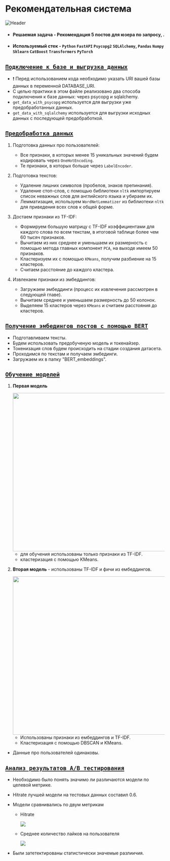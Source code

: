 # Рекомендательная система

<img src="https://github.com/vladpobol/Recommender_system/blob/master/plots_and_diagrams/diag_1.drawio.png" alt="Header">

* #### __Решаемая задача__ - Рекомендация 5 постов для юзера по запросу, .
* #### __Используемый стек__ - `Python` `FastAPI` `Psycopg2` `SQLAlchemy`, `Pandas` `Numpy` `Sklearn` `CatBoost` `Transformers` `PyTorch`

## [`Подключение к базе и выгрузка данных`](https://github.com/vladpobol/Recommender_system/blob/master/connect_database.py "посмотреть код")

* ❗ Перед использованием кода необходимо указать URI вашей базы данных в переменной DATABASE_URI.
* С целью практики в этом файле реализовано два способа подключения к базе данных: через psycopg и sqlalchemy.
* `get_data_with_psycopg` используется для выгрузки уже предобработанных данных.
* `get_data_with_sqlalchemy` используется для выгрузки исходных данных с последующей предобработкой. 

## [`Предобработка данных`](https://github.com/vladpobol/Recommender_system/blob/master/preprocessing_data.py "посмотреть код")

1. Подготовка данных про пользователей:
    - Все признаки, в которых менее 15 уникальных значений будем кодировать через `OneHotEnсoding`.
    - Те признаки, в которых больше через `LabelEncoder`.
      
2. Подготовка текстов:
    - Удаление лишних символов (пробелов, знаков препинания).
    - Удаление стоп-слов, с помощью библиотеки `nltk` импортируем список неважных слов для английского языка и убираем их.
    - Лемматизация, используем `WordNetLemmatizer` из библиотеки `nltk` для приведения всех слов к общей форме.
      
3. Достаем признаки из TF-IDF:
    - Формируем большую матрицу с TF-IDF коэффициентами для каждого слова по всем текстам, в итоговой таблице более чем 60 тысяч признаков.
    - Вычитаем из них среднее и уменьшаем их размерность с помощью метода главных компонент `PCA`, на выходе имеем 50 признаков.
    - Кластеризуем их с помощью `KMeans`, получим разбиение на 15 кластеров.
    - Считаем расстояние до каждого кластера.
      
4. Извлекаем признаки из эмбеддингов:
    - Загружаем эмбеддинги (процесс их извлечения рассмотрен в следующей главе).
    - Вычитаем среднее и уменьшаем размерность до 50 колонок.
    - Выделяем 15 кластеров через `KMeans` и считаем расстояния до кластеров.
   
## [`Получение эмбедингов постов с помощью BERT`](https://github.com/vladpobol/Recommender_system/blob/master/get_embeddings_with_BERT.py "посмотреть код")

* Подготавливаем тексты.
* Будем использовать предобученую модель и токенайзер.
* Токенизация слов будем происходить на стадии создания датасета.
* Проходимся по текстам и получаем эмбединги.
* Загружаем их в папку "BERT_embeddings".

## [`Обучение моделей`](https://github.com/vladpobol/notebooks/blob/main/Recommender_system/train_models.ipynb "посмотреть ноутбук")

1. **Первая модель**
   
   <img src="https://github.com/vladpobol/Recommender_system/blob/master/plots_and_diagrams/control_model.jpeg" width="500">
   
      - для обучения использованы только признаки из TF-IDF.
      - кластеризация с помощью KMeans.
  
3. **Вторая модель** - использованы TF-IDF и фичи из ембеддингов.
      
   <img src="https://github.com/vladpobol/Recommender_system/blob/master/plots_and_diagrams/test model.jpeg" width="500">
   
      - Использованы признаки из ембеддингов и TF-IDF.
      - Кластеризация с помощью DBSCAN и KMeans.
        
* Данные про пользователей одинаковы.

## [`Анализ результатов A/B тестирования`](https://github.com/vladpobol/notebooks/blob/main/Recommender_system/analysis_of_ab_test_results.ipynb "посмотреть ноутбук")

* Необходимо было понять значимо ли различаются модели по целевой метрике.
* Hitrate лучшей модели на тестовых данных составил 0.6.
* Модели сравнивались по двум метрикам
     - Hitrate

       <img src="https://github.com/vladpobol/Recommender_system/blob/master/plots_and_diagrams/hitrate_models.jpeg">

     - Среднее количество лайков на пользователя
 
       <img src="https://github.com/vladpobol/Recommender_system/blob/master/plots_and_diagrams/mean_count_likes.jpeg">
  
* Были затетектированы статистически значемые разлиичия.
  








